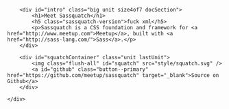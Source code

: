 <div class="docStripe--red padding-top inverted">
	<div class="docBounds line flush--bottom">

		<div id="intro" class="big unit size4of7 docSection">
			<h1>Meet Sassquatch</h1>
			<h5 class="sassquatch-version">fuck xml</h5>
			<p>Sassquatch is a CSS foundation and framework for <a href="http://www.meetup.com">Meetup</a>, built with <a href="http://sass-lang.com/">Sass</a>.</p>
		</div>

		<div id="squatchContainer" class="unit lastUnit">
			<img class="flush-all" id="squatch" src="style/squatch.svg" />
			<a id="github" class="button--primary" href="https://github.com/meetup/sassquatch" target="_blank">Source on Github</a>
		</div>

	</div>
</div>
